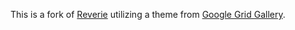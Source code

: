 This is a fork of <a href="https://github.com/amitmerchant1990/reverie">Reverie</a> utilizing a theme from <a href="https://tympanus.net/codrops/2014/03/21/google-grid-gallery/">Google Grid Gallery</a>.
